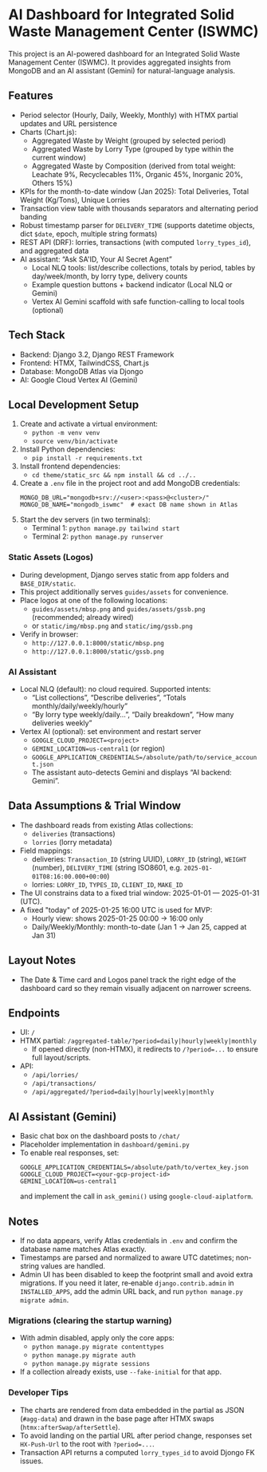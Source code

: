# AI Dashboard for Integrated Solid Waste Management Center (ISWMC)

This project is an AI-powered dashboard for an Integrated Solid Waste Management Center (ISWMC). It provides aggregated insights from MongoDB and an AI assistant (Gemini) for natural-language analysis.

## Features

- Period selector (Hourly, Daily, Weekly, Monthly) with HTMX partial updates and URL persistence
- Charts (Chart.js):
  - Aggregated Waste by Weight (grouped by selected period)
  - Aggregated Waste by Lorry Type (grouped by type within the current window)
  - Aggregated Waste by Composition (derived from total weight: Leachate 9%, Recyclecables 11%, Organic 45%, Inorganic 20%, Others 15%)
- KPIs for the month-to-date window (Jan 2025): Total Deliveries, Total Weight (Kg/Tons), Unique Lorries
- Transaction view table with thousands separators and alternating period banding
- Robust timestamp parser for `DELIVERY_TIME` (supports datetime objects, dict `$date`, epoch, multiple string formats)
- REST API (DRF): lorries, transactions (with computed `lorry_types_id`), and aggregated data
- AI assistant: “Ask SA'ID, Your AI Secret Agent”
  - Local NLQ tools: list/describe collections, totals by period, tables by day/week/month, by lorry type, delivery counts
  - Example question buttons + backend indicator (Local NLQ or Gemini)
  - Vertex AI Gemini scaffold with safe function-calling to local tools (optional)

## Tech Stack

- Backend: Django 3.2, Django REST Framework
- Frontend: HTMX, TailwindCSS, Chart.js
- Database: MongoDB Atlas via Djongo
- AI: Google Cloud Vertex AI (Gemini)

## Local Development Setup

1. Create and activate a virtual environment:
   - `python -m venv venv`
   - `source venv/bin/activate`
2. Install Python dependencies:
   - `pip install -r requirements.txt`
3. Install frontend dependencies:
   - `cd theme/static_src && npm install && cd ../..`
4. Create a `.env` file in the project root and add MongoDB credentials:
   ```
   MONGO_DB_URL="mongodb+srv://<user>:<pass>@<cluster>/"
   MONGO_DB_NAME="mongodb_iswmc"  # exact DB name shown in Atlas
   ```
5. Start the dev servers (in two terminals):
   - Terminal 1: `python manage.py tailwind start`
   - Terminal 2: `python manage.py runserver`

### Static Assets (Logos)

- During development, Django serves static from app folders and `BASE_DIR/static`.
- This project additionally serves `guides/assets` for convenience.
- Place logos at one of the following locations:
  - `guides/assets/mbsp.png` and `guides/assets/gssb.png` (recommended; already wired)
  - or `static/img/mbsp.png` and `static/img/gssb.png`
- Verify in browser:
  - `http://127.0.0.1:8000/static/mbsp.png`
  - `http://127.0.0.1:8000/static/gssb.png`

### AI Assistant

- Local NLQ (default): no cloud required. Supported intents:
  - “List collections”, “Describe deliveries”, “Totals monthly/daily/weekly/hourly”
  - “By lorry type weekly/daily…”, “Daily breakdown”, “How many deliveries weekly”
- Vertex AI (optional): set environment and restart server
  - `GOOGLE_CLOUD_PROJECT=<project>`
  - `GEMINI_LOCATION=us-central1` (or region)
  - `GOOGLE_APPLICATION_CREDENTIALS=/absolute/path/to/service_account.json`
  - The assistant auto-detects Gemini and displays “AI backend: Gemini”.

## Data Assumptions & Trial Window

- The dashboard reads from existing Atlas collections:
  - `deliveries` (transactions)
  - `lorries` (lorry metadata)
- Field mappings:
  - deliveries: `Transaction_ID` (string UUID), `LORRY_ID` (string), `WEIGHT` (number), `DELIVERY_TIME` (string ISO8601, e.g. `2025-01-01T08:16:00.000+00:00`)
  - lorries: `LORRY_ID`, `TYPES_ID`, `CLIENT_ID`, `MAKE_ID`
- The UI constrains data to a fixed trial window: 2025-01-01 — 2025-01-31 (UTC).
- A fixed "today" of 2025-01-25 16:00 UTC is used for MVP:
  - Hourly view: shows 2025-01-25 00:00 → 16:00 only
  - Daily/Weekly/Monthly: month-to-date (Jan 1 → Jan 25, capped at Jan 31)

## Layout Notes

- The Date & Time card and Logos panel track the right edge of the dashboard card so they remain visually adjacent on narrower screens.

## Endpoints

- UI: `/`
- HTMX partial: `/aggregated-table/?period=daily|hourly|weekly|monthly`
  - If opened directly (non-HTMX), it redirects to `/?period=...` to ensure full layout/scripts.
- API:
  - `/api/lorries/`
  - `/api/transactions/`
  - `/api/aggregated/?period=daily|hourly|weekly|monthly`

## AI Assistant (Gemini)

- Basic chat box on the dashboard posts to `/chat/`
- Placeholder implementation in `dashboard/gemini.py`
- To enable real responses, set:
  ```
  GOOGLE_APPLICATION_CREDENTIALS=/absolute/path/to/vertex_key.json
  GOOGLE_CLOUD_PROJECT=<your-gcp-project-id>
  GEMINI_LOCATION=us-central1
  ```
  and implement the call in `ask_gemini()` using `google-cloud-aiplatform`.

## Notes

- If no data appears, verify Atlas credentials in `.env` and confirm the database name matches Atlas exactly.
- Timestamps are parsed and normalized to aware UTC datetimes; non-string values are handled.
- Admin UI has been disabled to keep the footprint small and avoid extra migrations. If you need it later, re‑enable `django.contrib.admin` in `INSTALLED_APPS`, add the admin URL back, and run `python manage.py migrate admin`.

### Migrations (clearing the startup warning)

- With admin disabled, apply only the core apps:
  - `python manage.py migrate contenttypes`
  - `python manage.py migrate auth`
  - `python manage.py migrate sessions`
- If a collection already exists, use `--fake-initial` for that app.

### Developer Tips

- The charts are rendered from data embedded in the partial as JSON (`#agg-data`) and drawn in the base page after HTMX swaps (`htmx:afterSwap/afterSettle`).
- To avoid landing on the partial URL after period change, responses set `HX-Push-Url` to the root with `?period=...`.
- Transaction API returns a computed `lorry_types_id` to avoid Djongo FK issues.
